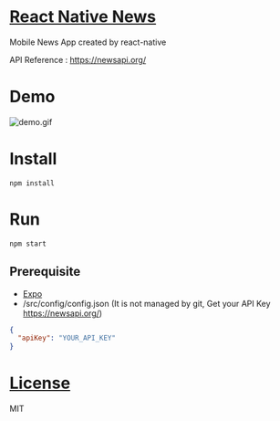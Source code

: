# [React Native News](https://github.com/qvil/react-native-news)

Mobile News App created by react-native

API Reference : https://newsapi.org/

# Demo

![demo.gif](/demo.gif)

# Install

```
npm install
```

# Run

```
npm start
```

## Prerequisite

* [Expo](https://expo.io/)
* /src/config/config.json (It is not managed by git, Get your API Key https://newsapi.org/)

```json
{
  "apiKey": "YOUR_API_KEY"
}
```

# [License](https://github.com/qvil/react-native-news/blob/master/LICENSE)

MIT
